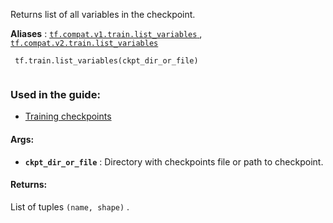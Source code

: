 Returns list of all variables in the checkpoint.

**Aliases** : [ `tf.compat.v1.train.list_variables` ](/api_docs/python/tf/train/list_variables), [ `tf.compat.v2.train.list_variables` ](/api_docs/python/tf/train/list_variables)

```
 tf.train.list_variables(ckpt_dir_or_file)
 
```

### Used in the guide:
- [Training checkpoints](https://tensorflow.google.cn/guide/checkpoint)


#### Args:
- **`ckpt_dir_or_file`** : Directory with checkpoints file or path to checkpoint.


#### Returns:
List of tuples  `(name, shape)` .

